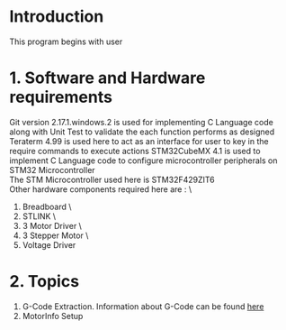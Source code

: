 # Introduction 
This program begins with user 

# 1. Software and Hardware requirements 
Git version 2.17.1.windows.2 is used for implementing C Language code along with Unit Test to validate the each function performs as designed \
Teraterm 4.99 is used here to act as an interface for user to key in the require commands to execute actions
STM32CubeMX 4.1 is used to implement C Language code to configure microcontroller peripherals on STM32 Microcontroller \
The STM Microcontroller used here is STM32F429ZIT6 \
Other hardware components required here are : \
1) Breadboard \
2) STLINK \
3) 3 Motor Driver \
4) 3 Stepper Motor \
5) Voltage Driver 

# 2. Topics
1. G-Code Extraction. Information about G-Code can be found [here](https://en.wikipedia.org/wiki/G-code)
2. MotorInfo Setup
